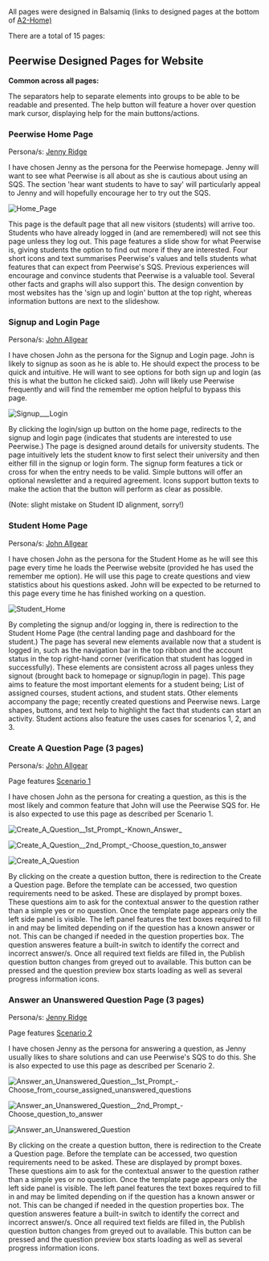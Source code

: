 All pages were designed in Balsamiq (links to designed pages at the bottom of [A2-Home)](https://gitlab.ecs.vuw.ac.nz/andrewelli/swen-303/-/wikis/Assignment-2-Home)

There are a total of 15 pages:

## Peerwise Designed Pages for Website

**Common across all pages:**

The separators help to separate elements into groups to be able to be readable and presented. The help button will feature a hover over question mark cursor, displaying help for the main buttons/actions.

### Peerwise Home Page

Persona/s: [Jenny Ridge](https://gitlab.ecs.vuw.ac.nz/andrewelli/swen-303/-/wikis/Personas/Jenny-Ridge)

I have chosen Jenny as the persona for the Peerwise homepage. Jenny will want to see what Peerwise is all about as she is cautious about using an SQS. The section 'hear want students to have to say' will particularly appeal to Jenny and will hopefully encourage her to try out the SQS.

![Home_Page](uploads/495900d0b4fb0eb308e8b22091e70ee2/Home_Page.png)

This page is the default page that all new visitors (students) will arrive too. Students who have already logged in (and are remembered) will not see this page unless they log out. This page features a slide show for what Peerwise is, giving students the option to find out more if they are interested. Four short icons and text summarises Peerwise's values and tells students what features that can expect from Peerwise's SQS. Previous experiences will encourage and convince students that Peerwise is a valuable tool. Several other facts and graphs will also support this. The design convention by most websites has the 'sign up and login' button at the top right, whereas information buttons are next to the slideshow.

### Signup and Login Page

Persona/s: [John Allgear](https://gitlab.ecs.vuw.ac.nz/andrewelli/swen-303/-/wikis/Personas/John-Allgear)

I have chosen John as the persona for the Signup and Login page. John is likely to signup as soon as he is able to. He should expect the process to be quick and intuitive. He will want to see options for both sign up and login (as this is what the button he clicked said). John will likely use Peerwise frequently and will find the remember me option helpful to bypass this page.

![Signup___Login](uploads/937b1090b8b29638d35201a7b151ea15/Signup___Login.png) 

By clicking the login/sign up button on the home page, redirects to the signup and login page (indicates that students are interested to use Peerwise.) The page is designed around details for university students. The page intuitively lets the student know to first select their university and then either fill in the signup or login form. The signup form features a tick or cross for when the entry needs to be valid. Simple buttons will offer an optional newsletter and a required agreement. Icons support button texts to make the action that the button will perform as clear as possible. 

(Note: slight mistake on Student ID alignment, sorry!)    

### Student Home Page

Persona/s: [John Allgear](https://gitlab.ecs.vuw.ac.nz/andrewelli/swen-303/-/wikis/Personas/John-Allgear)

I have chosen John as the persona for the Student Home as he will see this page every time he loads the Peerwise website (provided he has used the remember me option). He will use this page to create questions and view statistics about his questions asked. John will be expected to be returned to this page every time he has finished working on a question. 

![Student_Home](uploads/4752a8cc60f60ce72ca00ec33dae4bf2/Student_Home.png)

By completing the signup and/or logging in, there is redirection to the Student Home Page (the central landing page and dashboard for the student.) The page has several new elements available now that a student is logged in, such as the navigation bar in the top ribbon and the account status in the top right-hand corner (verification that student has logged in successfully). These elements are consistent across all pages unless they signout (brought back to homepage or signup/login in page). This page aims to feature the most important elements for a student being; List of assigned courses, student actions, and student stats. Other elements accompany the page; recently created questions and Peerwise news. Large shapes, buttons, and text help to highlight the fact that students can start an activity. Student actions also feature the uses cases for scenarios 1, 2, and 3. 

### Create A Question Page (3 pages)

Persona/s: [John Allgear](https://gitlab.ecs.vuw.ac.nz/andrewelli/swen-303/-/wikis/Personas/John-Allgear)

Page features [Scenario 1](https://gitlab.ecs.vuw.ac.nz/andrewelli/swen-303/-/wikis/Scenarios/Scenario-1)

I have chosen John as the persona for creating a question, as this is the most likely and common feature that John will use the Peerwise SQS for. He is also expected to use this page as described per Scenario 1.

![Create_A_Question__1st_Prompt_-Known_Answer_](uploads/b9b91dc1979752307f07d123f1c09d50/Create_A_Question__1st_Prompt_-Known_Answer_.png)

![Create_A_Question__2nd_Prompt_-_Choose_question_to_answer_](uploads/b80a43e213658d28265ad8803e5c1e18/Create_A_Question__2nd_Prompt_-_Choose_question_to_answer_.png)

![Create_A_Question](uploads/12bf5a2aff1b4a1b4ef9b6e7cde7e635/Create_A_Question.png)

By clicking on the create a question button, there is redirection to the Create a Question page. Before the template can be accessed, two question requirements need to be asked. These are displayed by prompt boxes. These questions aim to ask for the contextual answer to the question rather than a simple yes or no question. Once the template page appears only the left side panel is visible. The left panel features the text boxes required to fill in and may be limited depending on if the question has a known answer or not. This can be changed if needed in the question properties box. The question answeres feature a built-in switch to identify the correct and incorrect answer/s. Once all required text fields are filled in, the Publish question button changes from greyed out to available. This button can be pressed and the question preview box starts loading as well as several progress information icons. 

### Answer an Unanswered Question Page (3 pages)

Persona/s: [Jenny Ridge](https://gitlab.ecs.vuw.ac.nz/andrewelli/swen-303/-/wikis/Personas/Jenny-Ridge)

Page features [Scenario 2](https://gitlab.ecs.vuw.ac.nz/andrewelli/swen-303/-/wikis/Scenarios/Scenario-2)

I have chosen Jenny as the persona for answering a question, as Jenny usually likes to share solutions and can use Peerwise's SQS to do this. She is also expected to use this page as described per Scenario 2.

![Answer_an_Unanswered_Question__1st_Prompt_-_Choose_from_course_assigned_unanswered_questions_](uploads/ae8691afc076b363160cadbc464b49c5/Answer_an_Unanswered_Question__1st_Prompt_-_Choose_from_course_assigned_unanswered_questions_.png)

![Answer_an_Unanswered_Question__2nd_Prompt_-_Choose_question_to_answer_](uploads/2f1a0c3a1b98a7727082ba23f42df612/Answer_an_Unanswered_Question__2nd_Prompt_-_Choose_question_to_answer_.png)

![Answer_an_Unanswered_Question](uploads/5e892a0689fb84ac5fd4988a24a815a1/Answer_an_Unanswered_Question.png)

By clicking on the create a question button, there is redirection to the Create a Question page. Before the template can be accessed, two question requirements need to be asked. These are displayed by prompt boxes. These questions aim to ask for the contextual answer to the question rather than a simple yes or no question. Once the template page appears only the left side panel is visible. The left panel features the text boxes required to fill in and may be limited depending on if the question has a known answer or not. This can be changed if needed in the question properties box. The question answeres feature a built-in switch to identify the correct and incorrect answer/s. Once all required text fields are filled in, the Publish question button changes from greyed out to available. This button can be pressed and the question preview box starts loading as well as several progress information icons. 
